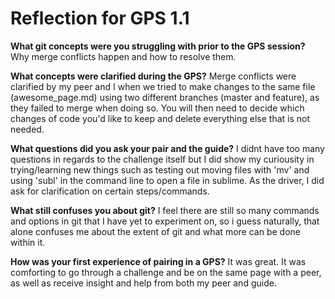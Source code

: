 # Reflection for GPS 1.1
**What git concepts were you struggling with prior to the GPS session?**
Why merge conflicts happen and how to resolve them.

**What concepts were clarified during the GPS?**
Merge conflicts were clarified by my peer and I when we tried to make changes to the same file (awesome_page.md) using two different branches (master and feature), as they failed to merge when doing so. You will then need to decide which changes of code you'd like to keep and delete everything else that is not needed.

**What questions did you ask your pair and the guide?**
I didnt have too many questions in regards to the challenge itself but I did show my curiousity in trying/learning new things such as testing out moving files with 'mv' and using 'subl' in the command line to open a file in sublime. As the driver, I did ask for clarification on certain steps/commands.

**What still confuses you about git?**
I feel there are still so many commands and options in git that I have yet to experiment on, so i guess naturally, that alone confuses me about the extent of git and what more can be done within it.

**How was your first experience of pairing in a GPS?**
It was great. It was comforting to go through a challenge and be on the same page with a peer, as well as receive insight and help from both my peer and guide.